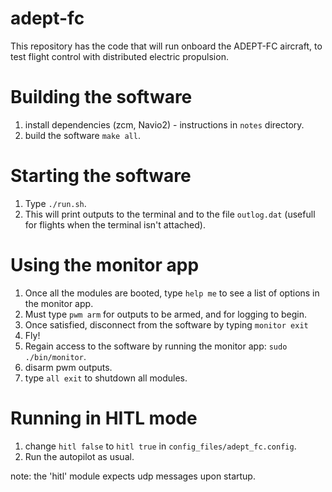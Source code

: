 # adept-fc

This repository has the code that will run onboard the ADEPT-FC aircraft, to test flight control with distributed electric propulsion.

# Building the software
1. install dependencies (zcm, Navio2) - instructions in `notes` directory. 
2. build the software `make all`. 

# Starting the software
1. Type `./run.sh`. 
2. This will print outputs to the terminal and to the file `outlog.dat` (usefull for flights when the terminal isn't attached). 

# Using the monitor app
1. Once all the modules are booted, type `help me` to see a list of options in the monitor app. 
2. Must type `pwm arm` for outputs to be armed, and for logging to begin.
3. Once satisfied, disconnect from the software by typing `monitor exit` 
4. Fly! 
5. Regain access to the software by running the monitor app: `sudo ./bin/monitor`. 
4. disarm pwm outputs. 
5. type `all exit` to shutdown all modules. 

# Running in HITL mode
1. change `hitl false` to `hitl true` in `config_files/adept_fc.config`. 
2. Run the autopilot as usual. 

note: the 'hitl' module expects udp messages upon startup. 

